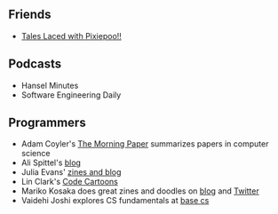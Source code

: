 ## Friends

- [Tales Laced with Pixiepoo!!](https://taleslacedwithpixiepoo.wordpress.com/)

## Podcasts

- Hansel Minutes
- Software Engineering Daily

## Programmers

- Adam Coyler's [The Morning Paper](https://blog.acolyer.org/) summarizes papers in computer science
- Ali Spittel's [blog](https://zen-of-programming.com/)
- Julia Evans' [zines and blog](https://jvns.ca/)
- Lin Clark's [Code Cartoons](https://code-cartoons.com/)
- Mariko Kosaka does great zines and doodles on [blog](https://kosamari.com/)  and [Twitter](https://twitter.com/kosamari)
- Vaidehi Joshi explores CS fundamentals at [base cs](https://medium.com/basecs)